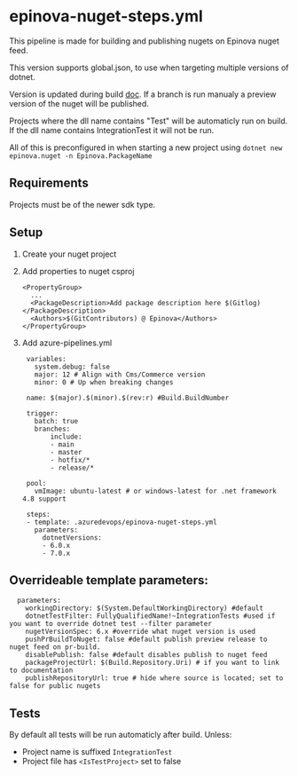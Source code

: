 # epinova-nuget-steps.yml

This pipeline is made for building and publishing nugets on Epinova nuget feed.

This version supports global.json, to use when targeting multiple versions of dotnet.

Version is updated during build [doc](epinova-nuget-tools/set-version.1.md). If a branch is run manualy a preview version of the nuget will be published.

Projects where the dll name contains "Test" will be automaticly run on build. If the dll name contains IntegrationTest it will not be run.

All of this is preconfigured in when starting a new project using `dotnet new epinova.nuget -n Epinova.PackageName`

## Requirements

Projects must be of the newer sdk type.

## Setup

1. Create your nuget project

2. Add properties to nuget csproj

    ```
    <PropertyGroup>
      ...
      <PackageDescription>Add package description here $(Gitlog)</PackageDescription>
      <Authors>$(GitContributors) @ Epinova</Authors>
    </PropertyGroup>
    ```

3. Add azure-pipelines.yml

        variables:
          system.debug: false
          major: 12 # Align with Cms/Commerce version
          minor: 0 # Up when breaking changes

        name: $(major).$(minor).$(rev:r) #Build.BuildNumber

        trigger:
          batch: true
          branches:
              include:
              - main
              - master
              - hotfix/*
              - release/*

        pool:
          vmImage: ubuntu-latest # or windows-latest for .net framework 4.8 support

        steps:
        - template: .azuredevops/epinova-nuget-steps.yml
          parameters:
            dotnetVersions:
            - 6.0.x
            - 7.0.x

## Overrideable template parameters:

      parameters:
        workingDirectory: $(System.DefaultWorkingDirectory) #default
        dotnetTestFilter: FullyQualifiedName!~IntegrationTests #used if you want to override dotnet test --filter parameter
        nugetVersionSpec: 6.x #override what nuget version is used
        pushPrBuildToNuget: false #default publish preview release to nuget feed on pr-build.
        disablePublish: false #default disables publish to nuget feed
        packageProjectUrl: $(Build.Repository.Uri) # if you want to link to documentation
        publishRepositoryUrl: true # hide where source is located; set to false for public nugets
    
## Tests

By default all tests will be run automaticly after build. 
Unless: 
- Project name is suffixed `IntegrationTest`
- Project file has `<IsTestProject>` set to false